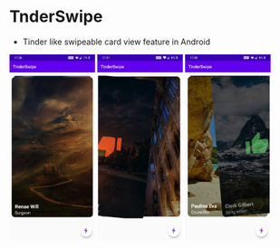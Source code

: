 # TnderSwipe
- Tinder like swipeable card view feature in Android

<img src="assets/tinderswipe_3.jpeg" width="30%"/> <img src="assets/tinderswipe_2.jpeg" width="30%"/>
<img src="assets/tinderswipe_1.jpeg" width="30%"/>

